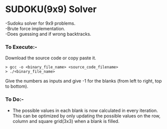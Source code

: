 # SUDOKU(9x9) Solver

-Sudoku solver for 9x9 problems.  
-Brute force implementation.  
-Does guessing and if wrong backtracks.  

### To Execute:-

Download the source code or copy paste it.

```
> gcc -o <binary_file_name> <source_code_filename>
> ./<binary_file_name>
```

Give the numbers as inputs and give -1 for the blanks (from left to right, top to bottom).

### To Do:-
- The possible values in each blank is now calculated in every iteration. This can be optimized by only updating the possible values on the row, column and square grid(3x3) when a blank is filled.
